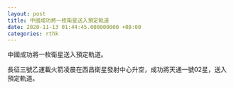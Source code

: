 ```yaml
---
layout: post
title: 中國成功將一枚衛星送入預定軌道
date: 2020-11-13 01:44:45.000000000 +08:00
categories: rthk
---
```


中國成功將一枚衛星送入預定軌道。

長征三號乙運載火箭凌晨在西昌衛星發射中心升空，成功將天通一號02星，送入預定軌道。
